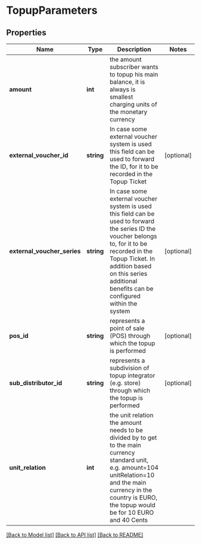 # TopupParameters

## Properties
Name | Type | Description | Notes
------------ | ------------- | ------------- | -------------
**amount** | **int** | the amount subscriber wants to topup his main balance, it is always is smallest charging units of the monetary currency | 
**external_voucher_id** | **string** | In case some external voucher system is used this field can be used to forward the ID, for it to be recorded in the Topup Ticket | [optional] 
**external_voucher_series** | **string** | In case some external voucher system is used this field can be used to forward the series ID the voucher belongs to, for it to be recorded in the Topup Ticket. In addition based on this series additional benefits can be configured within the system | [optional] 
**pos_id** | **string** | represents a point of sale (POS) through which the topup is performed | [optional] 
**sub_distributor_id** | **string** | represents a subdivision of topup integrator (e.g. store) through which the topup is performed | [optional] 
**unit_relation** | **int** | the unit relation the amount needs to be divided by to get to the main currency standard unit, e.g. amount&#x3D;104 unitRelation&#x3D;10 and the main currency in the country is EURO, the topup would be for 10 EURO and 40 Cents | 

[[Back to Model list]](../README.md#documentation-for-models) [[Back to API list]](../README.md#documentation-for-api-endpoints) [[Back to README]](../README.md)


